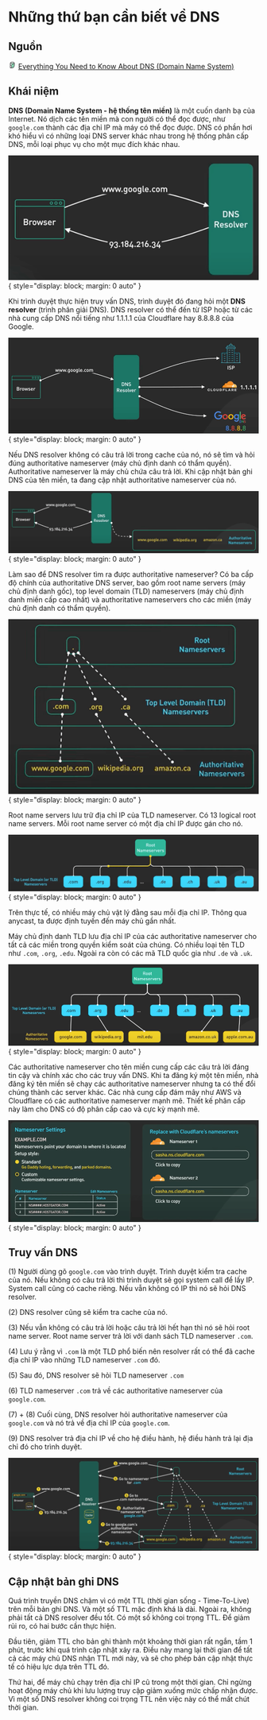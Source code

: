 # Những thứ bạn cần biết về DNS

## Nguồn

<img src="../../../img/bytebytego.png" width="16" height="16"/> [Everything You Need to Know About DNS (Domain Name System)](https://www.youtube.com/watch?v=27r4Bzuj5NQ)

## Khái niệm

**DNS (Domain Name System - hệ thống tên miền)** là một cuốn danh bạ của Internet. Nó dịch các tên miền mà con người có thể đọc được, như `google.com` thành các địa chỉ IP mà máy có thể đọc được. DNS có phần hơi khó hiểu vì có những loại DNS server khác nhau trong hệ thống phân cấp DNS, mỗi loại phục vụ cho một mục đích khác nhau.

![](figure1.png){ style="display: block; margin: 0 auto" }

Khi trình duyệt thực hiện truy vấn DNS, trình duyệt đó đang hỏi một **DNS resolver** (trình phân giải DNS). DNS resolver có thể đến từ ISP hoặc từ các nhà cung cấp DNS nổi tiếng như 1.1.1.1 của Cloudflare hay 8.8.8.8 của Google. 

![](figure2.png){ style="display: block; margin: 0 auto" }

Nếu DNS resolver không có câu trả lời trong cache của nó, nó sẽ tìm và hỏi đúng authoritative nameserver (máy chủ định danh có thẩm quyền). Authoritative nameserver là máy chủ chứa câu trả lời. Khi cập nhật bản ghi DNS của tên miền, ta đang cập nhật authoritative nameserver của nó.

![](figure3.png){ style="display: block; margin: 0 auto" }

Làm sao để DNS resolver tìm ra được authoritative nameserver? Có ba cấp độ chính của authoritative DNS server, bao gồm root name servers (máy chủ định danh gốc), top level domain (TLD) nameservers (máy chủ định danh miền cấp cao nhất) và authoritative nameservers cho các miền (máy chủ định danh có thẩm quyền).

![](figure4.png){ style="display: block; margin: 0 auto" }

Root name servers lưu trữ địa chỉ IP của TLD nameserver. Có 13 logical root name servers. Mỗi root name server có một địa chỉ IP được gán cho nó.

![](figure5.png){ style="display: block; margin: 0 auto" }

Trên thực tế, có nhiều máy chủ vật lý đằng sau mỗi địa chỉ IP. Thông qua anycast, ta được định tuyến đến máy chủ gần nhất.

Máy chủ định danh TLD lưu địa chỉ IP của các authoritative nameserver cho tất cả các miền trong quyền kiểm soát của chúng. Có nhiều loại tên TLD như `.com`, `.org`, `.edu`. Ngoài ra còn có các mã TLD quốc gia như `.de` và `.uk`.

![](figure6.png){ style="display: block; margin: 0 auto" }

Các authoritative nameserver cho tên miền cung cấp các câu trả lời đáng tin cậy và chính xác cho các truy vấn DNS. Khi ta đăng ký một tên miền, nhà đăng ký tên miền sẽ chạy các authoritative nameserver nhưng ta có thể đổi chúng thành các server khác. Các nhà cung cấp đám mây như AWS và Cloudflare có các authoritative nameserver mạnh mẽ. Thiết kế phân cấp này làm cho DNS có độ phân cấp cao và cực kỳ mạnh mẽ.

![](figure7.png){ style="display: block; margin: 0 auto" }

## Truy vấn DNS

(1) Người dùng gõ `google.com` vào trình duyệt. Trình duyệt kiểm tra cache của nó. Nếu không có câu trả lời thì trình duyệt sẽ gọi system call để lấy IP. System call cũng có cache riêng. Nếu vẫn không có IP thì nó sẽ hỏi DNS resolver. 

(2) DNS resolver cũng sẽ kiểm tra cache của nó. 

(3) Nếu vẫn không có câu trả lời hoặc câu trả lời hết hạn thì nó sẽ hỏi root name server. Root name server trả lời với danh sách TLD nameserver `.com`.

(4) Lưu ý rằng vì `.com` là một TLD phổ biến nên resolver rất có thể đã cache địa chỉ IP vào những TLD nameserver `.com` đó. 

(5) Sau đó, DNS resolver sẽ hỏi TLD nameserver `.com`

(6) TLD nameserver `.com` trả về các authoritative nameserver của `google.com`. 

(7) + (8) Cuối cùng, DNS resolver hỏi authoritative nameserver của `google.com` và nó trả về địa chỉ IP của `google.com`.

(9) DNS resolver trả địa chỉ IP về cho hệ điều hành, hệ điều hành trả lại địa chỉ đó cho trình duyệt.

![](figure8.png){ style="display: block; margin: 0 auto" }

## Cập nhật bản ghi DNS

Quá trình truyền DNS chậm vì có một TTL (thời gian sống - Time-To-Live) trên mỗi bản ghi DNS. Và một số TTL mặc định khá là dài. Ngoài ra, không phải tất cả DNS resolver đều tốt. Có một số không coi trọng TTL. Để giảm rủi ro, có hai bước cần thực hiện.

Đầu tiên, giảm TTL cho bản ghi thành một khoảng thời gian rất ngắn, tầm 1 phút, trước khi quá trình cập nhật xảy ra. Điều này mang lại thời gian để tất cả các máy chủ DNS nhận TTL mới này, và sẽ cho phép bản cập nhật thực tế có hiệu lực dựa trên TTL đó.

Thứ hai, để máy chủ chạy trên địa chỉ IP cũ trong một thời gian. Chỉ ngừng hoạt động máy chủ khi lưu lượng truy cập giảm xuống mức chấp nhận được. Vì một số DNS resolver không coi trọng TTL nên việc này có thể mất chút thời gian.